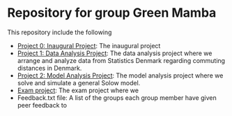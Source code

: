 # Repository for group Green Mamba

This repository include the following

* [Project 0: Inaugural Project](/inauguralproject): The inaugural project
* [Project 1: Data Analysis Project](/dataproject): The data analysis project where we arrange and analyze data from Statistics Denmark regarding commuting distances in Denmark.
* [Project 2: Model Analysis Project](/modelproject): The model analysis project where we solve and simulate a general Solow model.
* [Exam project](/examproject):  The exam project where we
* Feedback.txt file: A list of the groups each group member have given peer feedback to
